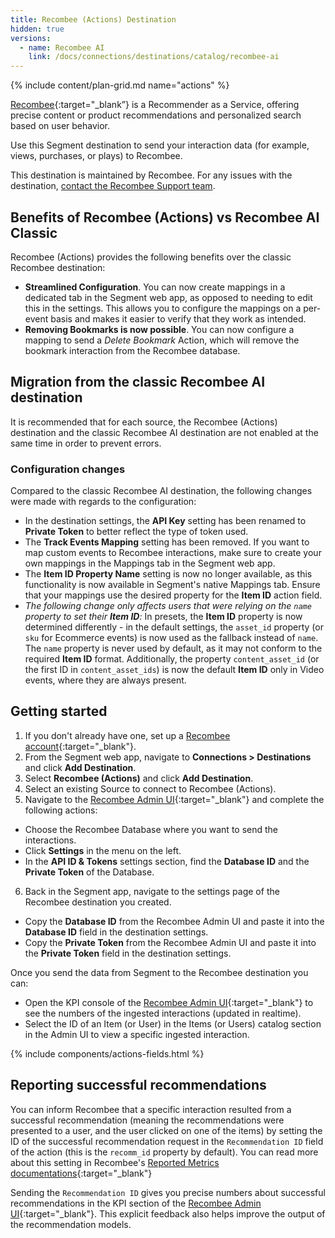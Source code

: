 ```yaml
---
title: Recombee (Actions) Destination
hidden: true
versions:
  - name: Recombee AI
    link: /docs/connections/destinations/catalog/recombee-ai     
---
```


{% include content/plan-grid.md name="actions" %}

[Recombee](https://recombee.com/?utm_source=segmentio&utm_medium=docs&utm_campaign=partners){:target="_blank”} is a Recommender as a Service, offering precise content or product recommendations and personalized search based on user behavior.

Use this Segment destination to send your interaction data (for example, views, purchases, or plays) to Recombee.

This destination is maintained by Recombee. For any issues with the destination, [contact the Recombee Support team](mailto:support@recombee.com).

## Benefits of Recombee (Actions) vs Recombee AI Classic

Recombee (Actions) provides the following benefits over the classic Recombee destination:

- **Streamlined Configuration**. You can now create mappings in a dedicated tab in the Segment web app, as opposed to needing to edit this in the settings. This allows you to configure the mappings on a per-event basis and makes it easier to verify that they work as intended.
- **Removing Bookmarks is now possible**. You can now configure a mapping to send a *Delete Bookmark* Action, which will remove the bookmark interaction from the Recombee database.

## Migration from the classic Recombee AI destination

It is recommended that for each source, the Recombee (Actions) destination and the classic Recombee AI destination are not enabled at the same time in order to prevent errors.

### Configuration changes

Compared to the classic Recombee AI destination, the following changes were made with regards to the configuration:

- In the destination settings, the **API Key** setting has been renamed to **Private Token** to better reflect the type of token used.
- The **Track Events Mapping** setting has been removed. If you want to map custom events to Recombee interactions, make sure to create your own mappings in the Mappings tab in the Segment web app.
- The **Item ID Property Name** setting is now no longer available, as this functionality is now available in Segment's native Mappings tab. Ensure that your mappings use the desired property for the **Item ID** action field.
- *The following change only affects users that were relying on the `name` property to set their **Item ID**:* In presets, the **Item ID** property is now determined differently - in the default settings, the `asset_id` property (or `sku` for Ecommerce events) is now used as the fallback instead of `name`. The `name` property is never used by default, as it may not conform to the required **Item ID** format. Additionally, the property `content_asset_id` (or the first ID in `content_asset_ids`) is now the default **Item ID** only in Video events, where they are always present. 

## Getting started

1. If you don't already have one, set up a [Recombee account](https://recombee.com/?utm_source=segmentio&utm_medium=docs&utm_campaign=partners){:target="_blank"}.
2. From the Segment web app, navigate to **Connections > Destinations** and click **Add Destination**.
3. Select **Recombee (Actions)** and click **Add Destination**.
4. Select an existing Source to connect to Recombee (Actions).
5. Navigate to the [Recombee Admin UI](https://admin.recombee.com){:target="_blank"} and complete the following actions:
  - Choose the Recombee Database where you want to send the interactions.
  - Click **Settings** in the menu on the left.
  - In the **API ID & Tokens** settings section, find the **Database ID** and the **Private Token** of the Database.
6. Back in the Segment app, navigate to the settings page of the Recombee destination you created.
  - Copy the **Database ID** from the Recombee Admin UI and paste it into the **Database ID** field in the destination settings.
  - Copy the **Private Token** from the Recombee Admin UI and paste it into the **Private Token** field in the destination settings.

Once you send the data from Segment to the Recombee destination you can:
  - Open the KPI console of the [Recombee Admin UI](https://admin.recombee.com){:target="_blank"} to see the numbers of the ingested interactions (updated in realtime).
  - Select the ID of an Item (or User) in the Items (or Users) catalog section in the Admin UI to view a specific ingested interaction.

{% include components/actions-fields.html %}

## Reporting successful recommendations

You can inform Recombee that a specific interaction resulted from a successful recommendation (meaning the recommendations were presented to a user, and the user clicked on one of the items) by setting the ID of the successful recommendation request in the `Recommendation ID` field of the action (this is the `recomm_id` property by default). You can read more about this setting in Recombee's [Reported Metrics documentations](https://docs.recombee.com/admin_ui.html#reported-metrics){:target="_blank"}

Sending the `Recommendation ID` gives you precise numbers about successful recommendations in the KPI section of the [Recombee Admin UI](https://admin.recombee.com){:target="_blank"}. This explicit feedback also helps improve the output of the recommendation models.
